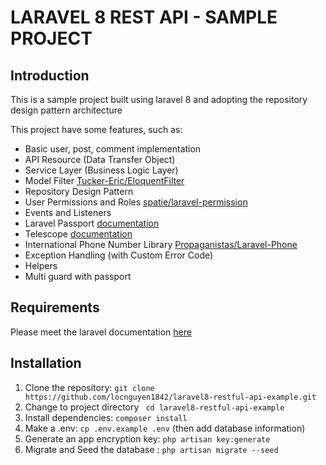 
# LARAVEL 8 REST API - SAMPLE PROJECT

## Introduction

This is a sample project built using laravel 8 and adopting the repository design pattern architecture

This project have some features, such as:

- Basic user, post, comment implementation
- API Resource (Data Transfer Object)
- Service Layer (Business Logic Layer)
- Model Filter [Tucker-Eric/EloquentFilter](https://github.com/Tucker-Eric/EloquentFilter)
- Repository Design Pattern
- User Permissions and Roles [spatie/laravel-permission](https://github.com/spatie/laravel-permission)
- Events and Listeners
- Laravel Passport [documentation](https://laravel.com/docs/8.x/passport)
- Telescope [documentation](https://laravel.com/docs/8.x/telescope)
- International Phone Number Library [Propaganistas/Laravel-Phone](https://github.com/Propaganistas/Laravel-Phone)
- Exception Handling (with Custom Error Code)
- Helpers
- Multi guard with passport

## Requirements

Please meet the laravel documentation [here](https://laravel.com/docs/8.x/installation#server-requirements)

## Installation

1. Clone the repository: `git clone https://github.com/locnguyen1842/laravel8-restful-api-example.git`
2. Change to project directory ` cd laravel8-restful-api-example`
3. Install dependencies: `composer install`
4. Make a .env: `cp .env.example .env` (then add database information)
5. Generate an app encryption key: `php artisan key:generate`
5. Migrate and Seed the database : `php artisan migrate --seed`

